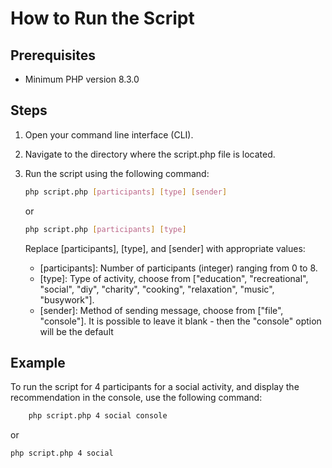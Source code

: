 # How to Run the Script

## Prerequisites
- Minimum PHP version 8.3.0

## Steps
1. Open your command line interface (CLI).
2. Navigate to the directory where the script.php file is located.
3. Run the script using the following command:
    ```bash 
    php script.php [participants] [type] [sender]
   ```
   or

   ```bash
   php script.php [participants] [type]
   ```
   
   Replace [participants], [type], and [sender] with appropriate values:
   - [participants]: Number of participants (integer) ranging from 0 to 8.
   - [type]: Type of activity, choose from ["education", "recreational", "social", "diy", "charity", "cooking", "relaxation", "music", "busywork"].
   - [sender]: Method of sending message, choose from ["file", "console"]. It is possible to leave it blank - then the "console" option will be the default
   
## Example
To run the script for 4 participants for a social activity, and display the recommendation in the console, use the following command:

```bash 
    php script.php 4 social console
   ```
   or

   ```bash
   php script.php 4 social
   ```
